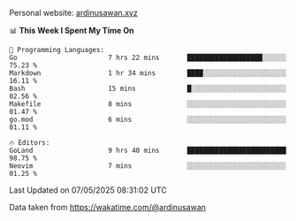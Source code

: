 Personal website: [ardinusawan.xyz](https://ardinusawan.xyz)

<!--START_SECTION:waka-->
📊 **This Week I Spent My Time On** 

```text
💬 Programming Languages: 
Go                       7 hrs 22 mins       ███████████████████░░░░░░   75.23 % 
Markdown                 1 hr 34 mins        ████░░░░░░░░░░░░░░░░░░░░░   16.11 % 
Bash                     15 mins             █░░░░░░░░░░░░░░░░░░░░░░░░   02.56 % 
Makefile                 8 mins              ░░░░░░░░░░░░░░░░░░░░░░░░░   01.47 % 
go.mod                   6 mins              ░░░░░░░░░░░░░░░░░░░░░░░░░   01.11 % 

🔥 Editors: 
GoLand                   9 hrs 40 mins       █████████████████████████   98.75 % 
Neovim                   7 mins              ░░░░░░░░░░░░░░░░░░░░░░░░░   01.25 % 
```


 Last Updated on 07/05/2025 08:31:02 UTC
<!--END_SECTION:waka-->
Data taken from https://wakatime.com/@ardinusawan
